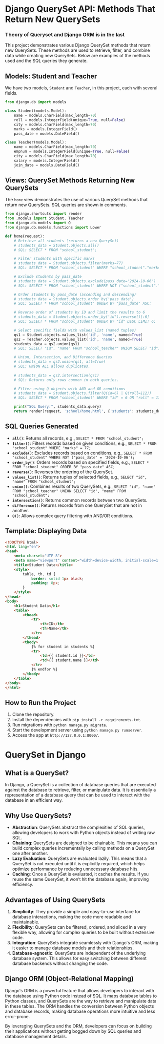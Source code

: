 # Django QuerySet API: Methods That Return New QuerySets
### **Theory of Queryset and Django ORM is in the last**
This project demonstrates various Django QuerySet methods that return new QuerySets. These methods are used to retrieve, filter, and combine data while creating new QuerySets. Below are examples of the methods used and the SQL queries they generate.

## Models: Student and Teacher

We have two models, `Student` and `Teacher`, in this project, each with several fields.

```python
from django.db import models

class Student(models.Model):
    name = models.CharField(max_length=70)
    roll = models.IntegerField(unique=True, null=False)
    city = models.CharField(max_length=70)
    marks = models.IntegerField()
    pass_date = models.DateField()

class Teacher(models.Model):
    name = models.CharField(max_length=70)
    empnum = models.IntegerField(unique=True, null=False)
    city = models.CharField(max_length=70)
    salary = models.IntegerField()
    join_date = models.DateField()
```

## Views: QuerySet Methods Returning New QuerySets

The `home` view demonstrates the use of various QuerySet methods that return new QuerySets. SQL queries are shown in comments.

```python
from django.shortcuts import render
from .models import Student, Teacher
from django.db.models import Q
from django.db.models.functions import Lower

def home(request):
    # Retrieve all students (returns a new QuerySet)
    # students_data = Student.objects.all()
    # SQL: SELECT * FROM "school_student";

    # Filter students with specific marks
    # students_data = Student.objects.filter(marks=77)
    # SQL: SELECT * FROM "school_student" WHERE "school_student"."marks" = 77;

    # Exclude students by pass_date
    # students_data = Student.objects.exclude(pass_date="2024-10-06")
    # SQL: SELECT * FROM "school_student" WHERE NOT ("school_student"."pass_date" = '2024-10-06');

    # Order students by pass_date (ascending and descending)
    # students_data = Student.objects.order_by('pass_date')
    # SQL: SELECT * FROM "school_student" ORDER BY "pass_date" ASC;

    # Reverse order of students by ID and limit the results to 6
    # students_data = Student.objects.order_by('id').reverse()[:6]
    # SQL: SELECT * FROM "school_student" ORDER BY "id" DESC LIMIT 6;

    # Select specific fields with values_list (named tuples)
    qs1 = Student.objects.values_list('id', 'name', named=True)
    qs2 = Teacher.objects.values_list('id', 'name', named=True)
    students_data = qs2.union(qs1)
    # SQL: SELECT "id", "name" FROM "school_teacher" UNION SELECT "id", "name" FROM "school_student";

    # Union, Intersection, and Difference Queries
    # students_data = qs2.union(qs1, all=True)
    # SQL: UNION ALL allows duplicates.
    
    # students_data = qs2.intersection(qs1)
    # SQL: Returns only rows common in both queries.

    # Filter using Q objects with AND and OR conditions
    # students_data = Student.objects.filter(Q(id=6) | Q(roll=112))
    # SQL: SELECT * FROM "school_student" WHERE "id" = 6 OR "roll" = 112;

    print("SQL Query:", students_data.query)
    return render(request, 'school/home.html', {'students': students_data})
```

## SQL Queries Generated

- **`all()`**: Returns all records, e.g., `SELECT * FROM "school_student";`
- **`filter()`**: Filters records based on given conditions, e.g., `SELECT * FROM "school_student" WHERE "marks" = 77;`
- **`exclude()`**: Excludes records based on conditions, e.g., `SELECT * FROM "school_student" WHERE NOT ("pass_date" = '2024-10-06');`
- **`order_by()`**: Orders records based on specified fields, e.g., `SELECT * FROM "school_student" ORDER BY "pass_date" ASC;`
- **`reverse()`**: Reverses the ordering of the QuerySet.
- **`values_list()`**: Returns tuples of selected fields, e.g., `SELECT "id", "name" FROM "school_student";`
- **`union()`**: Combines results of two QuerySets, e.g., `SELECT "id", "name" FROM "school_teacher" UNION SELECT "id", "name" FROM "school_student";`
- **`intersection()`**: Returns common records between two QuerySets.
- **`difference()`**: Returns records from one QuerySet that are not in another.
- **`Q()`**: Allows complex query filtering with AND/OR conditions.

## Template: Displaying Data

```html
<!DOCTYPE html>
<html lang="en">
<head>
    <meta charset="UTF-8">
    <meta name="viewport" content="width=device-width, initial-scale=1.0">
    <title>Student Data</title>
    <style>
        table, th, td {
            border: solid 1px black;
            padding: 8px;
        }
    </style>
</head>
<body>
    <h1>Student Data</h1>
    <table>
        <thead>
            <tr>
                <th>ID</th>
                <th>Name</th>
            </tr>
        </thead>
        <tbody>
            {% for student in students %}
            <tr>
                <td>{{ student.id }}</td>
                <td>{{ student.name }}</td>
            </tr>
            {% endfor %}
        </tbody>
    </table>
</body>
</html>
```

## How to Run the Project

1. Clone the repository.
2. Install the dependencies with `pip install -r requirements.txt`.
3. Run migrations with `python manage.py migrate`.
4. Start the development server using `python manage.py runserver`.
5. Access the app at `http://127.0.0.1:8000/`.



# QuerySet in Django

## What is a QuerySet?
In Django, a QuerySet is a collection of database queries that are executed against the database to retrieve, filter, or manipulate data. It is essentially a representation of a database query that can be used to interact with the database in an efficient way.

## Why Use QuerySets?
- **Abstraction**: QuerySets abstract the complexities of SQL queries, allowing developers to work with Python objects instead of writing raw SQL.
- **Chaining**: QuerySets are designed to be chainable. This means you can build complex queries incrementally by calling methods on a QuerySet one after another.
- **Lazy Evaluation**: QuerySets are evaluated lazily. This means that a QuerySet is not executed until it is explicitly required, which helps optimize performance by reducing unnecessary database hits.
- **Caching**: Once a QuerySet is evaluated, it caches the results. If you reuse the same QuerySet, it won’t hit the database again, improving efficiency.

## Advantages of Using QuerySets
1. **Simplicity**: They provide a simple and easy-to-use interface for database interactions, making the code more readable and maintainable.
2. **Flexibility**: QuerySets can be filtered, ordered, and sliced in a very flexible way, allowing for complex queries to be built without extensive code.
3. **Integration**: QuerySets integrate seamlessly with Django's ORM, making it easier to manage database models and their relationships.
4. **Database-agnostic**: QuerySets are independent of the underlying database system. This allows for easy switching between different database backends without changing the code.

## Django ORM (Object-Relational Mapping)
Django's ORM is a powerful feature that allows developers to interact with the database using Python code instead of SQL. It maps database tables to Python classes, and QuerySets are the way to retrieve and manipulate data in these tables. The ORM handles the conversion between Python objects and database records, making database operations more intuitive and less error-prone.

By leveraging QuerySets and the ORM, developers can focus on building their applications without getting bogged down by SQL queries and database management details.